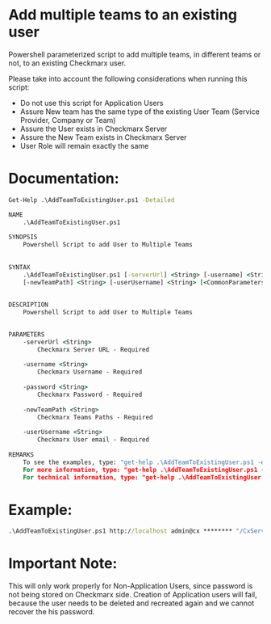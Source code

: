 # Add multiple teams to an existing user

Powershell parameterized script to add multiple teams, in different teams or not, to an existing Checkmarx user.

Please take into account the following considerations when running this script:
- Do not use this script for Application Users
- Assure New team has the same type of the existing User Team (Service Provider, Company or Team)
- Assure the User exists in Checkmarx Server
- Assure the New Team exists in Checkmarx Server
- User Role will remain exactly the same

# Documentation:
```cmd
Get-Help .\AddTeamToExistingUser.ps1 -Detailed

NAME
    .\AddTeamToExistingUser.ps1
    
SYNOPSIS
    Powershell Script to add User to Multiple Teams
    
    
SYNTAX
    .\AddTeamToExistingUser.ps1 [-serverUrl] <String> [-username] <String> [-password] <String> 
    [-newTeamPath] <String> [-userUsername] <String> [<CommonParameters>]
    
    
DESCRIPTION
    Powershell Script to add User to Multiple Teams
    

PARAMETERS
    -serverUrl <String>
        Checkmarx Server URL - Required
        
    -username <String>
        Checkmarx Username - Required
        
    -password <String>
        Checkmarx Password - Required
        
    -newTeamPath <String>
        Checkmarx Teams Paths - Required
        
    -userUsername <String>
        Checkmarx User email - Required
    
REMARKS
    To see the examples, type: "get-help .\AddTeamToExistingUser.ps1 -examples".
    For more information, type: "get-help .\AddTeamToExistingUser.ps1 -detailed".
    For technical information, type: "get-help .\AddTeamToExistingUser.ps1 -full".
```

# Example:

```cmd
.\AddTeamToExistingUser.ps1 http://localhost admin@cx ******** "/CxServer/Service Provider/Company1/Team1" "DOMAIN\Administrator"
```

# Important Note:

This will only work properly for Non-Application Users, since password is not being stored on Checkmarx side.
Creation of Application users will fail, because the user needs to be deleted and recreated again and we cannot recover the his password.

